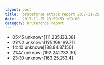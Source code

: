 ```yaml
---
layout: post
title:  bruteforce attack report 2017-11-25
date:   2017-11-25 23:59:59 +09:00
category: bruteforce report
---
```


* 05:45 unknown[111.235.133.38]
* 08:00 unknown[185.109.169.71]
* 14:40 unknown[188.84.87.150]
* 21:47 unknown[192.241.233.30]
* 23:30 unknown[163.25.253.4]
